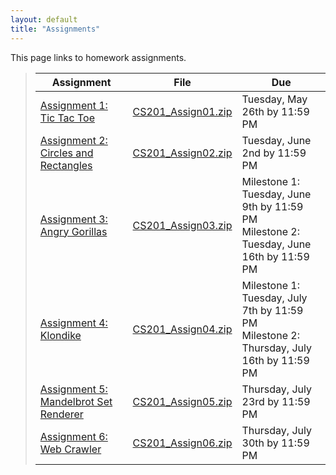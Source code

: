 ```yaml
---
layout: default
title: "Assignments"
---
```


This page links to homework assignments.

> Assignment | File | Due
> ---------- | ---- | ---
> [Assignment 1: Tic Tac Toe](assign01.html) | [CS201\_Assign01.zip](CS201_Assign01.zip) | Tuesday, May 26th by 11:59 PM
> [Assignment 2: Circles and Rectangles](assign02.html) | [CS201\_Assign02.zip](CS201_Assign02.zip) | Tuesday, June 2nd by 11:59 PM
> [Assignment 3: Angry Gorillas](assign03.html) | [CS201\_Assign03.zip](CS201_Assign03.zip) | Milestone 1: Tuesday, June 9th by 11:59 PM<br>Milestone 2: Tuesday, June 16th by 11:59 PM
> [Assignment 4: Klondike](assign04.html) | [CS201\_Assign04.zip](CS201_Assign04.zip) | Milestone 1: Tuesday, July 7th by 11:59 PM<br>Milestone 2: Thursday, July 16th by 11:59 PM
> [Assignment 5: Mandelbrot Set Renderer](assign05.html) | [CS201\_Assign05.zip](CS201_Assign05.zip) | Thursday, July 23rd by 11:59 PM
> [Assignment 6: Web Crawler](assign06.html) | [CS201\_Assign06.zip](CS201_Assign06.zip) | Thursday, July 30th by 11:59 PM
